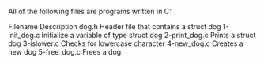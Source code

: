 All of the following files are programs written in C:

Filename	Description
dog.h	Header file that contains a struct dog
1-init_dog.c	Initialize a variable of type struct dog
2-print_dog.c	Prints a struct dog
3-islower.c	Checks for lowercase character
4-new_dog.c	Creates a new dog
5-free_dog.c	Frees a dog
